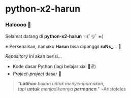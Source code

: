 # python-x2-harun
### Haloooo 👋

Selamat datang di <b>python-x2-harun</b> ☜(ﾟヮﾟ☜)

※ Perkenalkan, namaku <b>Harun</b> bisa dipanggil <b>ruNs_</b>... 🙌 
  
<i>Repository</i> ini akan berisi...
- Kode dasar Python (lagi belajar xixi 🤣✌)
- <i>Project-project</i> dasar 🔬

> <i>"**Latihan** bukan untuk menyempurnakan,</br>tapi **untuk** menjadikannya **permanen**."</i> ~Aristoteles
